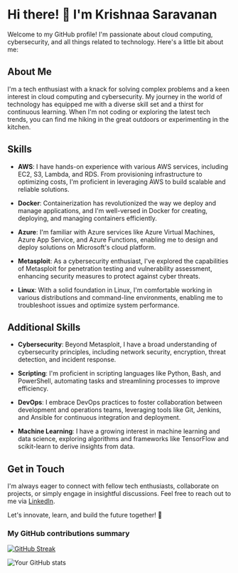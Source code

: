 # Hi there! 👋 I'm Krishnaa Saravanan

Welcome to my GitHub profile! I'm passionate about cloud computing, cybersecurity, and all things related to technology. Here's a little bit about me:

## About Me
I'm a tech enthusiast with a knack for solving complex problems and a keen interest in cloud computing and cybersecurity. My journey in the world of technology has equipped me with a diverse skill set and a thirst for continuous learning. When I'm not coding or exploring the latest tech trends, you can find me hiking in the great outdoors or experimenting in the kitchen.

## Skills

- **AWS**: I have hands-on experience with various AWS services, including EC2, S3, Lambda, and RDS. From provisioning infrastructure to optimizing costs, I'm proficient in leveraging AWS to build scalable and reliable solutions.

- **Docker**: Containerization has revolutionized the way we deploy and manage applications, and I'm well-versed in Docker for creating, deploying, and managing containers efficiently.

- **Azure**: I'm familiar with Azure services like Azure Virtual Machines, Azure App Service, and Azure Functions, enabling me to design and deploy solutions on Microsoft's cloud platform.

- **Metasploit**: As a cybersecurity enthusiast, I've explored the capabilities of Metasploit for penetration testing and vulnerability assessment, enhancing security measures to protect against cyber threats.

- **Linux**: With a solid foundation in Linux, I'm comfortable working in various distributions and command-line environments, enabling me to troubleshoot issues and optimize system performance.

## Additional Skills

- **Cybersecurity**: Beyond Metasploit, I have a broad understanding of cybersecurity principles, including network security, encryption, threat detection, and incident response.

- **Scripting**: I'm proficient in scripting languages like Python, Bash, and PowerShell, automating tasks and streamlining processes to improve efficiency.

- **DevOps**: I embrace DevOps practices to foster collaboration between development and operations teams, leveraging tools like Git, Jenkins, and Ansible for continuous integration and deployment.

- **Machine Learning**: I have a growing interest in machine learning and data science, exploring algorithms and frameworks like TensorFlow and scikit-learn to derive insights from data.

## Get in Touch

I'm always eager to connect with fellow tech enthusiasts, collaborate on projects, or simply engage in insightful discussions. Feel free to reach out to me via [LinkedIn](https://www.linkedin.com/in/krishnaa-saravanan-6b269b24a/).

Let's innovate, learn, and build the future together! 🚀

<h3>My GitHub contributions summary</h3>

[![GitHub Streak](https://github-readme-streak-stats.herokuapp.com?user=your_username&theme=dark&ring=fb4362&file=fb4362&currStreakNum=fb4362&currStreakLabel=fb4362&hide_border=true)](https://git.io/streak-stats)

![Your GitHub stats](https://github-readme-stats.vercel.app/api?username=kishhcodes&hide_border=true&show_icons=true&bg_color=151515&title_color=fb4362&icon_color=fb4362&text_bold=false&text_color=9e9e9e)
